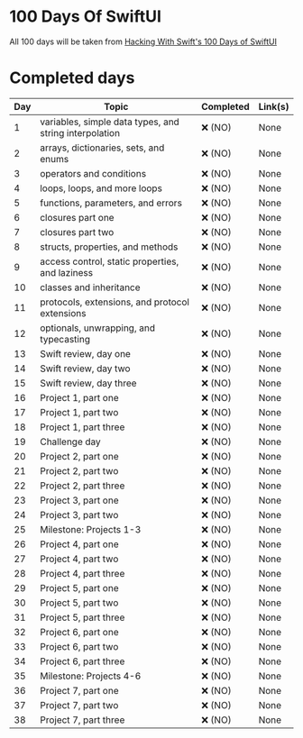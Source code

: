 # 100 Days Of SwiftUI

All 100 days will be taken from [Hacking With Swift's 100 Days of SwiftUI](https://www.hackingwithswift.com/100/swiftui)

# Completed days

| Day | Topic | Completed | Link(s) |
| --- | ----- | --------- | ------- |
| 1 | variables, simple data types, and string interpolation | ❌ (NO) | None |
| 2 | arrays, dictionaries, sets, and enums | ❌ (NO) | None |
| 3 | operators and conditions | ❌ (NO) | None |
| 4 | loops, loops, and more loops | ❌ (NO) | None |
| 5 | functions, parameters, and errors | ❌ (NO) | None |
| 6 | closures part one | ❌ (NO) | None |
| 7 | closures part two | ❌ (NO) | None |
| 8 | structs, properties, and methods | ❌ (NO) | None |
| 9 | access control, static properties, and laziness | ❌ (NO) | None |
| 10 | classes and inheritance | ❌ (NO) | None |
| 11 | protocols, extensions, and protocol extensions | ❌ (NO) | None |
| 12 | optionals, unwrapping, and typecasting | ❌ (NO) | None |
| 13 | Swift review, day one | ❌ (NO) | None |
| 14 | Swift review, day two | ❌ (NO) | None |
| 15 | Swift review, day three | ❌ (NO) | None |
| 16 | Project 1, part one | ❌ (NO) | None |
| 17 | Project 1, part two | ❌ (NO) | None |
| 18 | Project 1, part three | ❌ (NO) | None |
| 19 | Challenge day | ❌ (NO) | None |
| 20 | Project 2, part one | ❌ (NO) | None |
| 21 | Project 2, part two | ❌ (NO) | None |
| 22 | Project 2, part three | ❌ (NO) | None |
| 23 | Project 3, part one | ❌ (NO) | None |
| 24 | Project 3, part two | ❌ (NO) | None |
| 25 | Milestone: Projects 1-3 | ❌ (NO) | None |
| 26 | Project 4, part one | ❌ (NO) | None |
| 27 | Project 4, part two | ❌ (NO) | None |
| 28 | Project 4, part three | ❌ (NO) | None |
| 29 | Project 5, part one | ❌ (NO) | None |
| 30 | Project 5, part two | ❌ (NO) | None |
| 31 | Project 5, part three | ❌ (NO) | None |
| 32 | Project 6, part one | ❌ (NO) | None |
| 33 | Project 6, part two | ❌ (NO) | None |
| 34 | Project 6, part three | ❌ (NO) | None |
| 35 | Milestone: Projects 4-6 | ❌ (NO) | None |
| 36 | Project 7, part one | ❌ (NO) | None |
| 37 | Project 7, part two | ❌ (NO) | None |
| 38 | Project 7, part three | ❌ (NO) | None |
